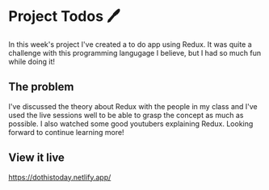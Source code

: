 # Project Todos 🖊️

In this week's project I've created a to do app using Redux. It was quite a challenge with this programming langugage I believe, but I had so much fun while doing it!

## The problem

I've discussed the theory about Redux with the people in my class and I've used the live sessions well to be able to grasp the concept as much as possible. I also watched some good youtubers explaining Redux. Looking forward to continue learning more!

## View it live

https://dothistoday.netlify.app/
